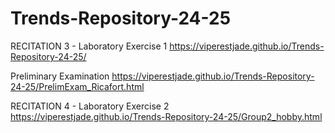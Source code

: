 # Trends-Repository-24-25


RECITATION 3 - Laboratory Exercise 1
https://viperestjade.github.io/Trends-Repository-24-25/

Preliminary Examination
https://viperestjade.github.io/Trends-Repository-24-25/PrelimExam_Ricafort.html

RECITATION 4 - Laboratory Exercise 2
https://viperestjade.github.io/Trends-Repository-24-25/Group2_hobby.html
